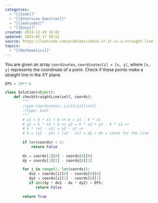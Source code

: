 ```yaml
---
categories:
  - "[[Code]]"
  - "[[Interview Question]]"
  - "[[leetcode]]"
  - "[[Easy]]"
created: 2024-12-19 16:02
updated: 2025-01-17 20:52
source: https://leetcode.com/problems/check-if-it-is-a-straight-line
topics:
  - "[[Mathematics]]"
---
```

You are given an array `coordinates`, `coordinates[i] = [x, y]`, where `[x, y]` represents the coordinate of a point. Check if these points make a straight line in the XY plane.
```python
EPS = 10**-4

class Solution(object):
    def checkStraightLine(self, coords):
        """
        :type coordinates: List[List[int]]
        :rtype: bool
        """
        # y1 = k * x1 + b => b = y1 - k * x1
        # y2 = k * x2 + b => y2 = k * x2 + y1 - k * x1 =>
        # k * (x2 - x1) = y2 - y1 =>  
        # k = (y2 - y1) / (x2 - x1) = dy / dx = const for the line
       
        if len(coords) < 2:
            return False 
        
        dx = coords[1][0] - coords[0][0]
        dy = coords[1][1] - coords[0][1]

        for i in range(2, len(coords)):
           dx2 = coords[i][0] - coords[0][0]
           dy2 = coords[i][1] - coords[0][1]
           if abs(dy * dx2 - dx * dy2) > EPS:
              return False
            
        return True  

``` 